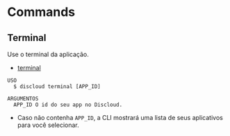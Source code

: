 # Commands

## Terminal

Use o terminal da aplicação.

- [terminal](#terminal)

```sh-session
USO
  $ discloud terminal [APP_ID]

ARGUMENTOS
  APP_ID O id do seu app no ​​Discloud.
```

- Caso não contenha `APP_ID`, a CLI mostrará uma lista de seus aplicativos para você selecionar.
